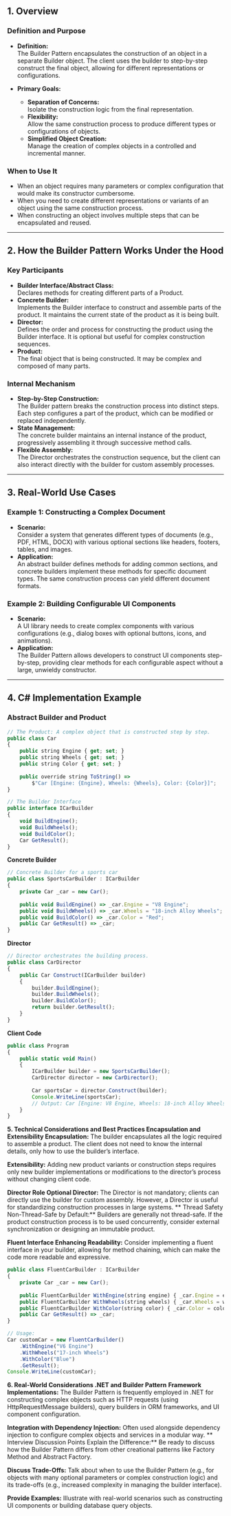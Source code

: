 ## 1. Overview

### Definition and Purpose
- **Definition:**  
  The Builder Pattern encapsulates the construction of an object in a separate Builder object. The client uses the builder to step-by-step construct the final object, allowing for different representations or configurations.
  
- **Primary Goals:**
  - **Separation of Concerns:**  
    Isolate the construction logic from the final representation.
  - **Flexibility:**  
    Allow the same construction process to produce different types or configurations of objects.
  - **Simplified Object Creation:**  
    Manage the creation of complex objects in a controlled and incremental manner.

### When to Use It
- When an object requires many parameters or complex configuration that would make its constructor cumbersome.
- When you need to create different representations or variants of an object using the same construction process.
- When constructing an object involves multiple steps that can be encapsulated and reused.

---

## 2. How the Builder Pattern Works Under the Hood

### Key Participants
- **Builder Interface/Abstract Class:**  
  Declares methods for creating different parts of a Product.
- **Concrete Builder:**  
  Implements the Builder interface to construct and assemble parts of the product. It maintains the current state of the product as it is being built.
- **Director:**  
  Defines the order and process for constructing the product using the Builder interface. It is optional but useful for complex construction sequences.
- **Product:**  
  The final object that is being constructed. It may be complex and composed of many parts.

### Internal Mechanism
- **Step-by-Step Construction:**  
  The Builder pattern breaks the construction process into distinct steps. Each step configures a part of the product, which can be modified or replaced independently.
- **State Management:**  
  The concrete builder maintains an internal instance of the product, progressively assembling it through successive method calls.
- **Flexible Assembly:**  
  The Director orchestrates the construction sequence, but the client can also interact directly with the builder for custom assembly processes.

---

## 3. Real-World Use Cases

### Example 1: Constructing a Complex Document
- **Scenario:**  
  Consider a system that generates different types of documents (e.g., PDF, HTML, DOCX) with various optional sections like headers, footers, tables, and images.
- **Application:**  
  An abstract builder defines methods for adding common sections, and concrete builders implement these methods for specific document types. The same construction process can yield different document formats.

### Example 2: Building Configurable UI Components
- **Scenario:**  
  A UI library needs to create complex components with various configurations (e.g., dialog boxes with optional buttons, icons, and animations).
- **Application:**  
  The Builder Pattern allows developers to construct UI components step-by-step, providing clear methods for each configurable aspect without a large, unwieldy constructor.

---

## 4. C# Implementation Example

### Abstract Builder and Product
```typescript
// The Product: A complex object that is constructed step by step.
public class Car
{
    public string Engine { get; set; }
    public string Wheels { get; set; }
    public string Color { get; set; }
    
    public override string ToString() =>
        $"Car [Engine: {Engine}, Wheels: {Wheels}, Color: {Color}]";
}

// The Builder Interface
public interface ICarBuilder
{
    void BuildEngine();
    void BuildWheels();
    void BuildColor();
    Car GetResult();
}
```

**Concrete Builder**
```typescript
// Concrete Builder for a sports car
public class SportsCarBuilder : ICarBuilder
{
    private Car _car = new Car();
    
    public void BuildEngine() => _car.Engine = "V8 Engine";
    public void BuildWheels() => _car.Wheels = "18-inch Alloy Wheels";
    public void BuildColor() => _car.Color = "Red";
    public Car GetResult() => _car;
}
```
**Director**
```typescript
// Director orchestrates the building process.
public class CarDirector
{
    public Car Construct(ICarBuilder builder)
    {
        builder.BuildEngine();
        builder.BuildWheels();
        builder.BuildColor();
        return builder.GetResult();
    }
}
```

**Client Code**
```typescript
public class Program
{
    public static void Main()
    {
        ICarBuilder builder = new SportsCarBuilder();
        CarDirector director = new CarDirector();
        
        Car sportsCar = director.Construct(builder);
        Console.WriteLine(sportsCar);
        // Output: Car [Engine: V8 Engine, Wheels: 18-inch Alloy Wheels, Color: Red]
    }
}
```

**5. Technical Considerations and Best Practices
Encapsulation and Extensibility
Encapsulation:**
The builder encapsulates all the logic required to assemble a product. The client does not need to know the internal details, only how to use the builder’s interface.

**Extensibility:**
Adding new product variants or construction steps requires only new builder implementations or modifications to the director’s process without changing client code.

**Director Role
Optional Director:**
The Director is not mandatory; clients can directly use the builder for custom assembly. However, a Director is useful for standardizing construction processes in large systems.
**
Thread Safety
Non-Thread-Safe by Default:**
Builders are generally not thread-safe. If the product construction process is to be used concurrently, consider external synchronization or designing an immutable product.

**Fluent Interface
Enhancing Readability:**
Consider implementing a fluent interface in your builder, allowing for method chaining, which can make the code more readable and expressive.

```typescript
public class FluentCarBuilder : ICarBuilder
{
    private Car _car = new Car();
    
    public FluentCarBuilder WithEngine(string engine) { _car.Engine = engine; return this; }
    public FluentCarBuilder WithWheels(string wheels) { _car.Wheels = wheels; return this; }
    public FluentCarBuilder WithColor(string color) { _car.Color = color; return this; }
    public Car GetResult() => _car;
}

// Usage:
Car customCar = new FluentCarBuilder()
    .WithEngine("V6 Engine")
    .WithWheels("17-inch Wheels")
    .WithColor("Blue")
    .GetResult();
Console.WriteLine(customCar);
```

**6. Real-World Considerations
.NET and Builder Pattern**
**Framework Implementations:**
The Builder Pattern is frequently employed in .NET for constructing complex objects such as HTTP requests (using HttpRequestMessage builders), query builders in ORM frameworks, and UI component configuration.

**Integration with Dependency Injection:**
Often used alongside dependency injection to configure complex objects and services in a modular way.
**
Interview Discussion Points
Explain the Difference:**
Be ready to discuss how the Builder Pattern differs from other creational patterns like Factory Method and Abstract Factory.

**Discuss Trade-Offs:**
Talk about when to use the Builder Pattern (e.g., for objects with many optional parameters or complex construction logic) and its trade-offs (e.g., increased complexity in managing the builder interface).

**Provide Examples:**
Illustrate with real-world scenarios such as constructing UI components or building database query objects.